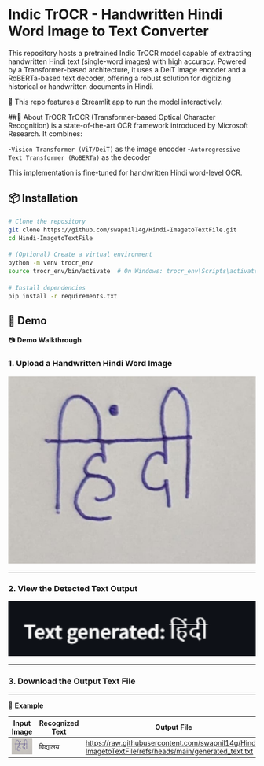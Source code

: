# Indic TrOCR - Handwritten Hindi Word Image to Text Converter
This repository hosts a pretrained Indic TrOCR model capable of extracting handwritten Hindi text (single-word images) with high accuracy. Powered by a Transformer-based architecture, it uses a DeiT image encoder and a RoBERTa-based text decoder, offering a robust solution for digitizing historical or handwritten documents in Hindi.

🚀 This repo features a Streamlit app to run the model interactively.

##🧠 About TrOCR
TrOCR (Transformer-based Optical Character Recognition) is a state-of-the-art OCR framework introduced by Microsoft Research. It combines:

-`Vision Transformer (ViT/DeiT)` as the image encoder
-`Autoregressive Text Transformer (RoBERTa)` as the decoder

This implementation is fine-tuned for handwritten Hindi word-level OCR.

## 📦 Installation

```bash
# Clone the repository
git clone https://github.com/swapnil14g/Hindi-ImagetoTextFile.git
cd Hindi-ImagetoTextFile

# (Optional) Create a virtual environment
python -m venv trocr_env
source trocr_env/bin/activate  # On Windows: trocr_env\Scripts\activate

# Install dependencies
pip install -r requirements.txt
```

## 🧪 Demo

📷 **Demo Walkthrough**

### 1. Upload a Handwritten Hindi Word Image

<img src="https://raw.githubusercontent.com/swapnil14g/Hindi-ImagetoTextFile/refs/heads/main/image.png" width="600"/>

---

### 2. View the Detected Text Output

<img src="https://raw.githubusercontent.com/swapnil14g/Hindi-ImagetoTextFile/refs/heads/main/text_generate.png" width="600"/>

---

### 3. Download the Output Text File

<html src="https://raw.githubusercontent.com/swapnil14g/Hindi-ImagetoTextFile/refs/heads/main/generated_text.txt" width="600"/>

---

📝 **Example**

| Input Image | Recognized Text | Output File |
|-------------|------------------|------------------|
| ![input](image.png) | विद्यालय | https://raw.githubusercontent.com/swapnil14g/Hindi-ImagetoTextFile/refs/heads/main/generated_text.txt
